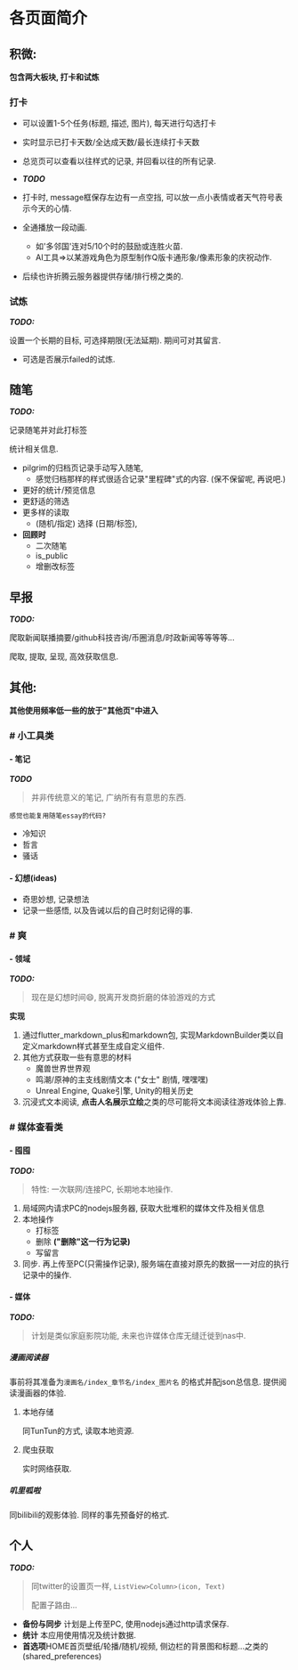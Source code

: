 # 各页面简介

## 积微:

**包含两大板块, 打卡和试炼**

### 打卡

- 可以设置1-5个任务(标题, 描述, 图片), 每天进行勾选打卡
- 实时显示已打卡天数/全达成天数/最长连续打卡天数
- 总览页可以查看以往样式的记录, 并回看以往的所有记录.

- ***TODO***
- 打卡时, message框保存左边有一点空挡, 可以放一点小表情或者天气符号表示今天的心情.
- 全通播放一段动画.
  - 如'多邻国'连对5/10个时的鼓励或连胜火苗.
  - AI工具=>以某游戏角色为原型制作Q版卡通形象/像素形象的庆祝动作.
- 后续也许折腾云服务器提供存储/排行榜之类的.

### 试炼

***TODO:***

设置一个长期的目标, 可选择期限(无法延期). 期间可对其留言.

- 可选是否展示failed的试炼.

## 随笔

***TODO:***

记录随笔并对此打标签

统计相关信息. 

- pilgrim的归档页记录手动写入随笔, 
  - 感觉归档那样的样式很适合记录"里程碑"式的内容. (保不保留呢, 再说吧.)
- 更好的统计/预览信息
- 更舒适的筛选
- 更多样的读取
  - (随机/指定) 选择 (日期/标签),
- **回顾时**
  - 二次随笔
  - is_public
  - 增删改标签

## 早报

***TODO:***

爬取新闻联播摘要/github科技咨询/币圈消息/时政新闻等等等等...

爬取, 提取, 呈现, 高效获取信息.

## 其他:

**其他使用频率低一些的放于"其他页"中进入**

### # 小工具类

#### - 笔记

***TODO***

> 并非传统意义的笔记, 广纳所有有意思的东西.

`感觉也能复用随笔essay的代码?`

- 冷知识
- 哲言
- 骚话

#### - 幻想(ideas)

- 奇思妙想, 记录想法
- 记录一些感悟, 以及告诫以后的自己时刻记得的事.

### # 爽

#### - 领域

***TODO:***

> 现在是幻想时间😄, 脱离开发商折磨的体验游戏的方式

**实现**

1. 通过flutter_markdown_plus和markdown包, 实现MarkdownBuilder类以自定义markdown样式甚至生成自定义组件.
2. 其他方式获取一些有意思的材料
   - 魔兽世界世界观
   - 鸣潮/原神的主支线剧情文本  ("女士" 剧情, 嘿嘿嘿)
   - Unreal Engine, Quake引擎, Unity的相关历史
3. 沉浸式文本阅读, **点击人名展示立绘**之类的尽可能将文本阅读往游戏体验上靠.



### # 媒体查看类

#### - 囤囤

***TODO:***

> 特性: 一次联网/连接PC, 长期地本地操作.

1. 局域网内请求PC的nodejs服务器, 获取大批堆积的媒体文件及相关信息
2. 本地操作
   - 打标签
   - 删除 **("删除"这一行为记录)**
   - 写留言
3. 同步. 再上传至PC(只需操作记录), 服务端在直接对原先的数据一一对应的执行记录中的操作.

#### - 媒体

***TODO:***

> 计划是类似家庭影院功能, 未来也许媒体仓库无缝迁徙到nas中.

##### 漫画阅读器

事前将其准备为`漫画名/index_章节名/index_图片名` 的格式并配json总信息. 提供阅读漫画器的体验.

1. 本地存储

   同TunTun的方式, 读取本地资源.

2. 爬虫获取

   实时网络获取.

##### 叽里呱啦

同bilibili的观影体验. 同样的事先预备好的格式.

## 个人

***TODO:***

> 同twitter的设置页一样, `ListView>Column>(icon, Text)`
>
> 配置子路由...

- **备份与同步** 计划是上传至PC, 使用nodejs通过http请求保存.
- **统计** 本应用使用情况及统计数据.
- **首选项**HOME首页壁纸/轮播/随机/视频, 侧边栏的背景图和标题...之类的    (shared_preferences)

